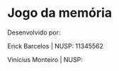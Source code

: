 # Jogo da memória

Desenvolvido por:

  Erick Barcelos | NUSP: 11345562
  
  Vinícius Monteiro | NUSP: 
